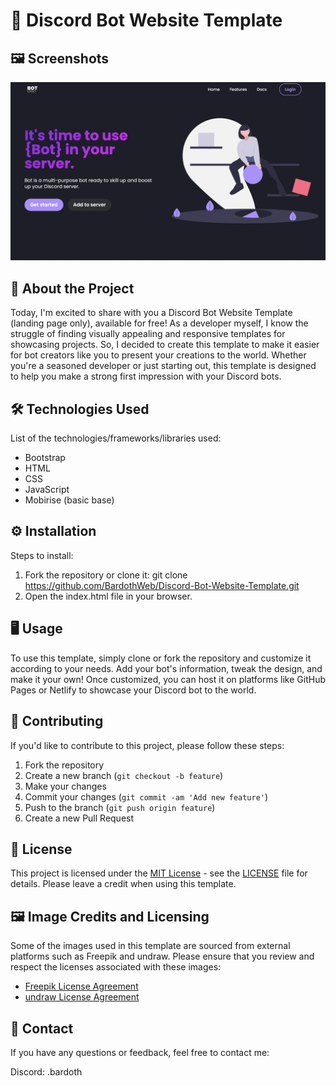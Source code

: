 # 🚀 Discord Bot Website Template

## 🖼️ Screenshots

![Landing page screenshot](Screenshot1.png)

## 📝 About the Project

Today, I'm excited to share with you a Discord Bot Website Template (landing page only), available for free! As a developer myself, I know the struggle of finding visually appealing and responsive templates for showcasing projects. So, I decided to create this template to make it easier for bot creators like you to present your creations to the world. Whether you're a seasoned developer or just starting out, this template is designed to help you make a strong first impression with your Discord bots.

## 🛠️ Technologies Used

List of the technologies/frameworks/libraries used:

- Bootstrap
- HTML
- CSS
- JavaScript
- Mobirise (basic base)

## ⚙️ Installation

Steps to install:

1. Fork the repository or clone it: git clone https://github.com/BardothWeb/Discord-Bot-Website-Template.git
2. Open the index.html file in your browser.

## 🖥️ Usage

To use this template, simply clone or fork the repository and customize it according to your needs. Add your bot's information, tweak the design, and make it your own! Once customized, you can host it on platforms like GitHub Pages or Netlify to showcase your Discord bot to the world.

## 🤝 Contributing

If you'd like to contribute to this project, please follow these steps:

1. Fork the repository
2. Create a new branch (`git checkout -b feature`)
3. Make your changes
4. Commit your changes (`git commit -am 'Add new feature'`)
5. Push to the branch (`git push origin feature`)
6. Create a new Pull Request

## 📄 License

This project is licensed under the [MIT License](https://opensource.org/licenses/MIT) - see the [LICENSE](LICENSE) file for details.
Please leave a credit when using this template.

## 🖼️ Image Credits and Licensing

Some of the images used in this template are sourced from external platforms such as Freepik and undraw. Please ensure that you review and respect the licenses associated with these images:

- [Freepik License Agreement](https://www.freepikcompany.com/legal#nav-freepik)
- [undraw License Agreement](https://undraw.co/license)

## 📧 Contact

If you have any questions or feedback, feel free to contact me:

Discord: .bardoth
